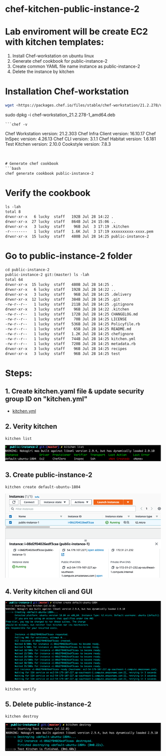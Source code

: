# chef-kitchen-public-instance-2

# Lab enviroment will be create EC2 with kitchen templates: 
1. Install Chef-workstation on ubuntu linux
2. Generate chef cookbook for public-instance-2
3. Create common YAML file name instance as public-instance-2
4. Delete the instance by kitchen

# Installation Chef-workstation 
```bash
wget <https://packages.chef.io/files/stable/chef-workstation/21.2.278/ubuntu/20.04/chef-workstation_21.2.278-1_amd64.deb>

```
sudo dpkg -i chef-workstation_21.2.278-1_amd64.deb
```
```chef -v
```
Chef Workstation version: 21.2.303
Chef Infra Client version: 16.10.17
Chef InSpec version: 4.26.13
Chef CLI version: 3.1.1
Chef Habitat version: 1.6.181
Test Kitchen version: 2.10.0
Cookstyle version: 7.8.3

```


# Generate chef cookbook 
```bash
chef generate cookbook public-instance-2
```

# Verify the cookbook
```
ls -lah
total 8
drwxr-xr-x   6 lucky  staff   192B Jul 28 14:22 .
drwxr-xr-x  27 lucky  staff   864B Jul 24 15:06 ..
drwxr-xr-x   3 lucky  staff    96B Jul  3 17:19 .kitchen
-r--------   1 lucky  staff   1.6K Jul  3 17:19 xxxxxxxxxx-xxxx.pem
drwxr-xr-x  15 lucky  staff   480B Jul 28 14:25 public-instance-2
```

# Go to public-instance-2 folder 
```
cd public-instance-2
public-instance-2 git:(master) ls -lah
total 64
drwxr-xr-x  15 lucky  staff   480B Jul 28 14:25 .
drwxr-xr-x   6 lucky  staff   192B Jul 28 14:22 ..
drwxr-xr-x   3 lucky  staff    96B Jul 28 14:25 .delivery
drwxr-xr-x  12 lucky  staff   384B Jul 28 14:25 .git
-rw-r--r--   1 lucky  staff   211B Jul 28 14:25 .gitignore
drwxr-xr-x   3 lucky  staff    96B Jul 28 14:22 .kitchen
-rw-r--r--   1 lucky  staff   172B Jul 28 14:25 CHANGELOG.md
-rw-r--r--   1 lucky  staff    70B Jul 28 14:25 LICENSE
-rw-r--r--   1 lucky  staff   536B Jul 28 14:25 Policyfile.rb
-rw-r--r--   1 lucky  staff    65B Jul 28 14:25 README.md
-rw-r--r--   1 lucky  staff   1.2K Jul 28 14:25 chefignore
-rw-r--r--   1 lucky  staff   744B Jul 28 14:25 kitchen.yml
-rw-r--r--   1 lucky  staff   720B Jul 28 14:25 metadata.rb
drwxr-xr-x   3 lucky  staff    96B Jul 28 14:25 recipes
drwxr-xr-x   3 lucky  staff    96B Jul 28 14:25 test
```

# Steps: 


## 1. Create kitchen.yaml file & update security group ID on "kitchen.yml"
- [kitchen.yml](./kitchen.yml)


## 2. Verity kitchen

```
kitchen list
```
![header image](verify.png)

## 3. Create public-instance-2 
```
kitchen create default-ubuntu-1804
```

![header image](instance.png)

## 4. Verity kitchen cli and GUI

![header image](EC2.png)

```
kitchen verify
```

## 5. Delete public-instance-2

```
kitchen destroy
```
![header image](destory.png)